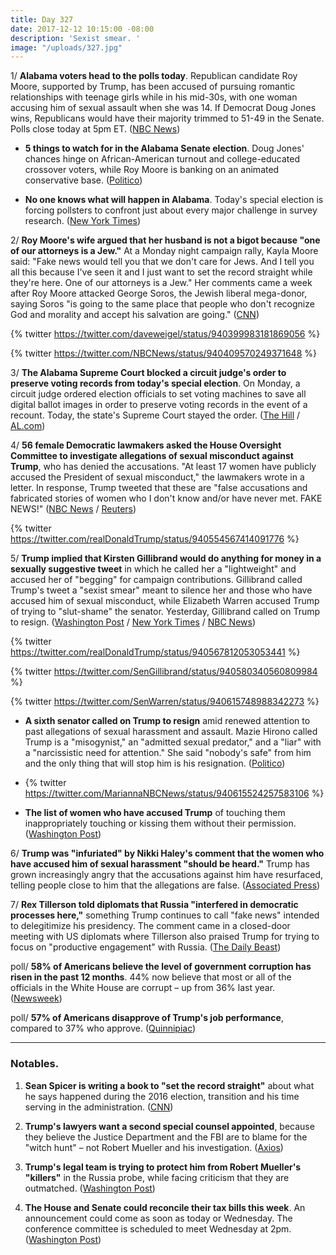 ```yaml
---
title: Day 327
date: 2017-12-12 10:15:00 -08:00
description: 'Sexist smear. '
image: "/uploads/327.jpg"
---
```


1/ **Alabama voters head to the polls today**. Republican candidate Roy Moore, supported by Trump, has been accused of pursuing romantic relationships with teenage girls while in his mid-30s, with one woman accusing him of sexual assault when she was 14. If Democrat Doug Jones wins, Republicans would have their majority trimmed to 51-49 in the Senate. Polls close today at 5pm ET. ([NBC News](https://www.nbcnews.com/politics/first-read/alabama-race-has-big-stakes-trump-gop-2018-n828681))

* **5 things to watch for in the Alabama Senate election**. Doug Jones' chances hinge on African-American turnout and college-educated crossover voters, while Roy Moore is banking on an animated conservative base. ([Politico](https://www.politico.com/story/2017/12/12/alabama-senate-moore-jones-election-291741))

* **No one knows what will happen in Alabama**. Today's special election is forcing pollsters to confront just about every major challenge in survey research. ([New York Times](https://www.nytimes.com/2017/12/12/upshot/alabama-election-polling-roy-moore.html))

2/ **Roy Moore's wife argued that her husband is not a bigot because "one of our attorneys is a Jew."** At a Monday night campaign rally, Kayla Moore said: "Fake news would tell you that we don't care for Jews. And I tell you all this because I've seen it and I just want to set the record straight while they're here. One of our attorneys is a Jew." Her comments came a week after Roy Moore attacked George Soros, the Jewish liberal mega-donor, saying Soros "is going to the same place that people who don't recognize God and morality and accept his salvation are going." ([CNN](https://www.cnn.com/2017/12/11/politics/kayla-moore-roy-rally-alabama-senate/index.html))

{% twitter https://twitter.com/daveweigel/status/940399983181869056 %}

{% twitter https://twitter.com/NBCNews/status/940409570249371648 %}

3/ **The Alabama Supreme Court blocked a circuit judge's order to preserve voting records from today's special election**. On Monday, a circuit judge ordered election officials to set voting machines to save all digital ballot images in order to preserve voting records in the event of a recount. Today, the state's Supreme Court stayed the order. ([The Hill](http://thehill.com/homenews/campaign/364430-alabama-supreme-court-stays-order-to-preserve-voting-records-in-senate) / [AL.com](http://www.al.com/news/index.ssf/2017/12/judge_orders_alabama_not_to_de.html))

4/ **56 female Democratic lawmakers asked the House Oversight Committee to investigate allegations of sexual misconduct against Trump**, who has denied the accusations. "At least 17 women have publicly accused the President of sexual misconduct," the lawmakers wrote in a letter. In response, Trump tweeted that these are "false accusations and fabricated stories of women who I don't know and/or have never met. FAKE NEWS!" ([NBC News](https://www.nbcnews.com/storyline/sexual-misconduct/fifty-six-female-democratic-lawmakers-ask-house-investigate-trump-n828611) / [Reuters](https://www.reuters.com/article/us-usa-trump-women-congress/u-s-house-democratic-women-seek-probe-of-trump-misconduct-accusations-idUSKBN1E606Z))

{% twitter https://twitter.com/realDonaldTrump/status/940554567414091776 %}

5/ **Trump implied that Kirsten Gillibrand would do anything for money in a sexually suggestive tweet** in which he called her a "lightweight" and accused her of "begging" for campaign contributions. Gillibrand called Trump's tweet a "sexist smear" meant to silence her and those who have accused him of sexual misconduct, while Elizabeth Warren accused Trump of trying to "slut-shame" the senator. Yesterday, Gillibrand called on Trump to resign. ([Washington Post](https://www.washingtonpost.com/news/post-politics/wp/2017/12/12/trump-sends-sexually-suggestive-and-demeaning-tweet-about-gillibrand/) / [New York Times](https://www.nytimes.com/2017/12/12/us/politics/trump-blames-democrats-for-false-accusations-from-women.html) / [NBC News](https://www.nbcnews.com/politics/white-house/trump-attacks-kirsten-gillibrand-twitter-after-she-calls-him-resign-n828701))

{% twitter https://twitter.com/realDonaldTrump/status/940567812053053441 %}

{% twitter https://twitter.com/SenGillibrand/status/940580340560809984 %}

{% twitter https://twitter.com/SenWarren/status/940615748988342273 %}

* **A sixth senator called on Trump to resign** amid renewed attention to past allegations of sexual harassment and assault. Mazie Hirono called Trump is a "misogynist," an "admitted sexual predator," and a "liar" with a "narcissistic need for attention." She said "nobody's safe" from him and the only thing that will stop him is his resignation. ([Politico](https://www.politico.com/story/2017/12/12/list-senators-who-say-trump-should-resign-291756))

* {% twitter https://twitter.com/MariannaNBCNews/status/940615524257583106 %}

* **The list of women who have accused Trump** of touching them inappropriately touching or kissing them without their permission. ([Washington Post](https://www.washingtonpost.com/politics/the-growing-list-of-women-who-have-stepped-forward-to-accuse-trump-of-touching-them-inappropriately/2016/10/15/a65ddf1c-92df-11e6-9c85-ac42097b8cc0_story.html))

6/ **Trump was "infuriated" by Nikki Haley's comment that the women who have accused him of sexual harassment "should be heard."** Trump has grown increasingly angry that the accusations against him have resurfaced, telling people close to him that the allegations are false. ([Associated Press](https://apnews.com/e3b50b28fa73426799e6ac63839057fb))

7/ **Rex Tillerson told diplomats that Russia "interfered in democratic processes here,"** something Trump continues to call "fake news" intended to delegitimize his presidency. The comment came in a closed-door meeting with US diplomats where Tillerson also praised Trump for trying to focus on "productive engagement" with Russia. ([The Daily Beast](https://www.thedailybeast.com/exclusive-rex-tillerson-in-meeting-with-us-diplomats-says-russia-interfered-in-election))

poll/ **58% of Americans believe the level of government corruption has risen in the past 12 months**. 44% now believe that most or all of the officials in the White House are corrupt – up from 36% last year. ([Newsweek](http://www.newsweek.com/trump-flynn-kushner-ivanka-corruption-ethics-744701))

poll/ **57% of Americans disapprove of Trump's job performance**, compared to 37% who approve. ([Quinnipiac](https://poll.qu.edu/national/release-detail?ReleaseID=2507))

---

### Notables.

1. **Sean Spicer is writing a book to "set the record straight"** about what he says happened during the 2016 election, transition and his time serving in the administration. ([CNN](https://www.cnn.com/2017/12/11/politics/sean-spicer-book-trump-election/index.html))

2. **Trump's lawyers want a second special counsel appointed**, because they believe the Justice Department and the FBI are to blame for the "witch hunt" – not Robert Mueller and his investigation. ([Axios](https://www.axios.com/trump-lawyers-want-second-special-counsel-appointed-now-2516838220.html))

3. **Trump's legal team is trying to protect him from Robert Mueller's "killers"** in the Russia probe, while facing criticism that they are outmatched. ([Washington Post](https://www.washingtonpost.com/politics/inside-trumps-legal-team-trying-to-protect-the-president-from-muellers-killers/2017/12/11/57e180c0-dc74-11e7-b859-fb0995360725_story.html))

4. **The House and Senate could reconcile their tax bills this week**. An announcement could come as soon as today or Wednesday. The conference committee is scheduled to meet Wednesday at 2pm. ([Washington Post](https://www.washingtonpost.com/news/business/wp/2017/12/12/congress-could-finalize-deal-to-reconcile-house-and-senate-tax-bills-as-soon-as-today-top-republican-says/))
